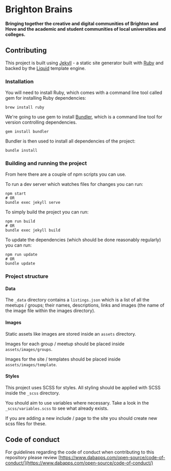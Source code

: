 # Brighton Brains

**Bringing together the creative and digital communities of Brighton and Hove and the academic and student communities of local universities and colleges.**

## Contributing

This project is built using [Jekyll](https://jekyllrb.com/) - a static site generator built with [Ruby](https://www.ruby-lang.org/en/) and backed by the [Liquid](http://shopify.github.io/liquid/) template engine.

### Installation

You will need to install Ruby, which comes with a command line tool called gem for installing Ruby dependencies:

```
brew install ruby
```

We're going to use gem to install [Bundler](http://bundler.io/), which is a command line tool for version controlling dependencies.

```
gem install bundler
```

Bundler is then used to install all dependencies of the project:

```
bundle install
```

### Building and running the project

From here there are a couple of npm scripts you can use.

To run a dev server which watches files for changes you can run:

```
npm start
# OR
bundle exec jekyll serve
```

To simply build the project you can run:

```
npm run build
# OR
bundle exec jekyll build
```

To update the dependencies (which should be done reasonably regularly) you can run:

```
npm run update
# OR
bundle update
```

### Project structure

#### Data

The `_data` directory contains a `listings.json` which is a list of all the meetups / groups; their names, descriptions, links and images (the name of the image file within the images directory).

#### Images

Static assets like images are stored inside an `assets` directory.

Images for each group / meetup should be placed inside `assets/images/groups`.

Images for the site / templates should be placed inside `assets/images/template`.

#### Styles

This project uses SCSS for styles. All styling should be applied with SCSS inside the `_scss` directory.

You should aim to use variables where necessary. Take a look in the `_scss/variables.scss` to see what already exists.

If you are adding a new include / page to the site you should create new scss files for these.

## Code of conduct

For guidelines regarding the code of conduct when contributing to this repository please review [https://www.dabapps.com/open-source/code-of-conduct/](https://www.dabapps.com/open-source/code-of-conduct/)

